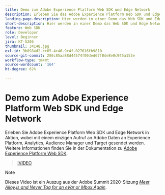 ```yaml
---
title: Demo zum Adobe Experience Platform Web SDK und Edge Network
description: Erleben Sie das Adobe Experience Platform Web SDK und Edge Network in Aktion, wobei mit einem einzigen Aufruf an Adobe Daten an Experience Platform, Analytics, Audience Manager und Target gesendet werden.
landing-page-description: Hier werden in einer Demo das Web SDK und Edge Network veranschaulicht, wobei mit einem einzigen Aufruf an Adobe Daten an Experience Platform, Analytics, Audience Manager und Target gesendet werden.
short-description: Hier werden in einer Demo das Web SDK und Edge Network veranschaulicht, wobei mit einem einzigen Aufruf an Adobe Daten an Experience Platform, Analytics, Audience Manager und Target gesendet werden.
feature: Web SDK
role: Developer
level: Beginner
jira: KT-5206
thumbnail: 34148.jpg
exl-id: 3b8984d2-cc05-4c46-9c4f-027616fb9810
source-git-commit: 286c85aa88d44574f00ded67f0de8e0c945a153e
workflow-type: tm+mt
source-wordcount: '164'
ht-degree: 62%

---
```


# Demo zum Adobe Experience Platform Web SDK und Edge Network

Erleben Sie Adobe Experience Platform Web SDK und Edge Network in Aktion, wobei mit einem einzigen Aufruf an Adobe Daten an Experience Platform, Analytics, Audience Manager und Target gesendet werden. Weitere Informationen finden Sie in der Dokumentation zu [Adobe Experience Platform Web SDK](https://experienceleague.adobe.com/docs/experience-platform/edge/home.html?lang=de).

>[!VIDEO](https://video.tv.adobe.com/v/34148?learn=on&enablevpops)

>[!NOTE]
>
>Dieses Video ist ein Auszug aus der Adobe Summit 2020-Sitzung *[Meet Alloy.js and Never Tag for an eVar or Mbox Again](https://business.adobe.com/de/summit/2020/with-alloy-js-never-tag-for-an-evar-or-mbox-again.html)*.
